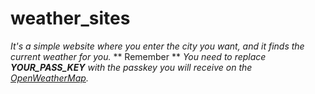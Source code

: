 # weather_sites

*It's a simple website where you enter the city you want, and it finds the current weather for you.*
** Remember **
*You need to replace **YOUR_PASS_KEY** with the passkey you will receive on the [OpenWeatherMap](https://openweathermap.org).*

